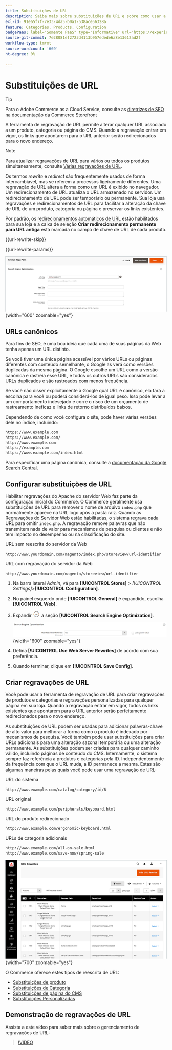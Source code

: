 ```yaml
---
title: Substituições de URL
description: Saiba mais sobre substituições de URL e sobre como usar a ferramenta de regravação de URL do Commerce para alterar URLs associados a um produto, categoria ou página do CMS.
exl-id: 91e65f7f-7e33-4da5-b0a1-538ace56328a
feature: Categories, Products, Configuration
badgePaas: label="Somente PaaS" type="Informative" url="https://experienceleague.adobe.com/pt-br/docs/commerce/user-guides/product-solutions" tooltip="Aplica-se somente a projetos do Adobe Commerce na nuvem (infraestrutura do PaaS gerenciada pela Adobe) e a projetos locais."
source-git-commit: 7e28081ef2723d4113b957edede6a8e13612ad2f
workflow-type: tm+mt
source-wordcount: '669'
ht-degree: 0%

---
```


# Substituições de URL

>[!TIP]
>
>Para o Adobe Commerce as a Cloud Service, consulte as [diretrizes de SEO](https://experienceleague.adobe.com/developer/commerce/storefront/setup/seo/indexing/?lang=pt-BR) na documentação da Commerce Storefront

A ferramenta de regravação de URL permite alterar qualquer URL associado a um produto, categoria ou página do CMS. Quando a regravação entrar em vigor, os links que apontarem para o URL anterior serão redirecionados para o novo endereço.

>[!NOTE]
>
>Para atualizar regravações de URL para vários ou todos os produtos simultaneamente, consulte [Várias regravações de URL](url-rewrite-product.md#multiple-url-rewrites).

Os termos _rewrite_ e _redirect_ são frequentemente usados de forma intercambiável, mas se referem a processos ligeiramente diferentes. Uma regravação de URL altera a forma como um URL é exibido no navegador. Um redirecionamento de URL atualiza o URL armazenado no servidor. Um redirecionamento de URL pode ser temporário ou permanente. Sua loja usa regravações e redirecionamentos de URL para facilitar a alteração da chave de URL de um produto, categoria ou página e preservar os links existentes.

Por padrão, os [redirecionamentos automáticos de URL](url-redirect-product-automatic.md) estão habilitados para sua loja e a caixa de seleção **Criar redirecionamento permanente para URL antiga** está marcada no campo de chave de URL de cada produto.

{{url-rewrite-skip}}

{{url-rewrite-params}}

![Otimização do mecanismo de pesquisa - criar redirecionamento de URL permanente](./assets/product-search-engine-optimization-create-permanent-redirect.png){width="600" zoomable="yes"}

## URLs canônicos

Para fins de SEO, é uma boa ideia que cada uma de suas páginas da Web tenha apenas um URL distinto.

Se você tiver uma única página acessível por vários URLs ou páginas diferentes com conteúdo semelhante, o Google as verá como versões duplicadas da mesma página. O Google escolhe um URL como a versão canônica e rastreia esse URL, e todos os outros URLs são considerados URLs duplicados e são rastreados com menos frequência.

Se você não disser explicitamente à Google qual URL é canônico, ela fará a escolha para você ou poderá considerá-los de igual peso. Isso pode levar a um comportamento indesejado e corre o risco de um orçamento de rastreamento ineficaz e links de retorno distribuídos baixos.

Dependendo de como você configura o site, pode haver várias versões dele no índice, incluindo:

    https://www.example.com
    https://www.example.com/
    http://www.example.com
    https://example.com
    https://www.example.com/index.html

Para especificar uma página canônica, consulte a [documentação da Google Search Central](https://developers.google.com/search/docs/crawling-indexing/consolidate-duplicate-urls).

## Configurar substituições de URL

Habilitar regravações do Apache do servidor Web faz parte da configuração inicial do Commerce. O Commerce geralmente usa substituições de URL para remover o nome de arquivo `index.php` que normalmente aparece na URL logo após a pasta raiz. Quando as Regravações do Servidor Web estão habilitadas, o sistema regrava cada URL para omitir `index.php`. A regravação remove palavras que não transmitem nada de valor para mecanismos de pesquisa ou clientes e não tem impacto no desempenho ou na classificação do site.

URL sem reescrita do servidor da Web

    http://www.yourdomain.com/magento/index.php/storeview/url-identifier

URL com regravação do servidor da Web

    http://www.yourdomain.com/magento/storeview/url-identifier

1. Na barra lateral _Admin_, vá para **[!UICONTROL Stores]** > _[!UICONTROL Settings]_>**[!UICONTROL Configuration]**.

1. No painel esquerdo onde **[!UICONTROL General]** é expandido, escolha **[!UICONTROL Web]**.

1. Expandir ![Seletor de expansão](../assets/icon-display-expand.png) a seção **[!UICONTROL Search Engine Optimization]**.

   ![Configuração geral - Otimização do mecanismo de pesquisa da Web](../configuration-reference/general/assets/web-search-engine-optimization.png){width="600" zoomable="yes"}

1. Defina **[!UICONTROL Use Web Server Rewrites]** de acordo com sua preferência.

1. Quando terminar, clique em **[!UICONTROL Save Config]**.

## Criar regravações de URL

Você pode usar a ferramenta de regravação de URL para criar regravações de produtos e categorias e regravações personalizadas para qualquer página em sua loja. Quando a regravação entrar em vigor, todos os links existentes que apontarem para o URL anterior serão perfeitamente redirecionados para o novo endereço.

As substituições de URL podem ser usadas para adicionar palavras-chave de alto valor para melhorar a forma como o produto é indexado por mecanismos de pesquisa. Você também pode usar substituições para criar URLs adicionais para uma alteração sazonal temporária ou uma alteração permanente. As substituições podem ser criadas para qualquer caminho válido, incluindo páginas de conteúdo do CMS. Internamente, o sistema sempre faz referência a produtos e categorias pela ID. Independentemente da frequência com que o URL muda, a ID permanece a mesma. Estas são algumas maneiras pelas quais você pode usar uma regravação de URL:

URL do sistema

    http://www.example.com/catalog/category/id/6

URL original

    http://www.example.com/peripherals/keyboard.html

URL do produto redirecionado

    http://www.example.com/ergonomic-keyboard.html

URLs de categoria adicionais

    http://www.example.com/all-on-sale.html
    http://www.example.com/save-now/spring-sale

![A URL reescreve a grade](./assets/url-rewrites.png){width="700" zoomable="yes"}

O Commerce oferece estes tipos de reescrita de URL:

* [Substituições de produto](url-rewrite-product.md)
* [Substituições de Categoria](url-rewrite-category.md)
* [Substituições de página do CMS](url-rewrite-cms-page.md)
* [Substituições Personalizadas](url-rewrite-custom.md)

## Demonstração de regravações de URL

Assista a este vídeo para saber mais sobre o gerenciamento de regravações de URL:

>[!VIDEO](https://video.tv.adobe.com/v/3411958?quality=12&learn=on&captions=por_br)
